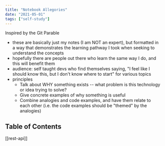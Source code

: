 ```yaml
---
title: "Notebook Allegories"
date: "2021-05-01"
tags: ["self-study"]
---
```


Inspired by the Git Parable
- these are basically just my notes (I am NOT an expert), but formatted in a way that demonstrates the learning pathway I took when seeking to understand the concepts
- hopefully there are people out there who learn the same way I do, and this will benefit them
- audience: self taught devs who find themselves saying, "I feel like I should know this, but I don't know where to start" for various topics
- principles
	- Talk about WHY something exists -- what problem is this technology or idea trying to solve?
	- Give concrete examples of why something is useful
	- Combine analogies and code examples, and have them relate to each other (i.e. the code examples should be "themed" by the analogies)

## Table of Contents
[[rest-api]]